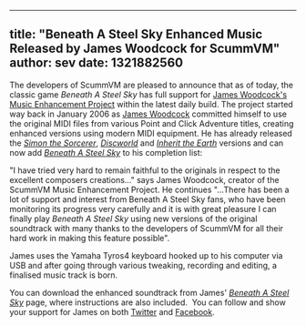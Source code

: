 
---
title: "Beneath A Steel Sky Enhanced Music Released by James Woodcock for ScummVM"
author: sev
date: 1321882560
---

The developers of ScummVM are pleased to announce that as of today, the classic game *Beneath A Steel Sky* has full support for [James Woodcock's Music Enhancement Project](http://www.jameswoodcock.co.uk/?page_id=54) within the latest daily build. The project started way back in January 2006 as [James Woodcock](http://www.jameswoodcock.co.uk/) committed himself to use the original MIDI files from various Point and Click Adventure titles, creating enhanced versions using modern MIDI equipment. He has already released the *[Simon the Sorcerer](http://www.jameswoodcock.co.uk/?p=956)*, *[Discworld](http://www.jameswoodcock.co.uk/?p=1958)* and *[Inherit the Earth](http://www.jameswoodcock.co.uk/?p=1935)* versions and can now add *[Beneath A Steel Sky](http://www.jameswoodcock.co.uk/?p=7695)* to his completion list:  
  
"I have tried very hard to remain faithful to the originals in respect to the excellent composers creations..." says James Woodcock, creator of the ScummVM Music Enhancement Project. He continues "...There has been a lot of support and interest from Beneath A Steel Sky fans, who have been monitoring its progress very carefully and it is with great pleasure I can finally play *Beneath A Steel Sky* using new versions of the original soundtrack with many thanks to the developers of ScummVM for all their hard work in making this feature possible".  
  
James uses the Yamaha Tyros4 keyboard hooked up to his computer via USB and after going through various tweaking, recording and editing, a finalised music track is born.

You can download the enhanced soundtrack from James' *[Beneath A Steel Sky](http://www.jameswoodcock.co.uk/?p=7695)* page, where instructions are also included.  You can follow and show your support for James on both [Twitter](https://twitter.com/jameswoodcock) and [Facebook](http://www.facebook.com/pages/James-Woodcock/198209883548095).
